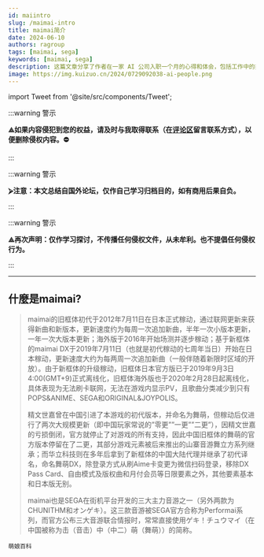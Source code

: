 ```yaml
---
id: maiintro
slug: /maimai-intro
title: maimai简介
date: 2024-06-10
authors: ragroup
tags: [maimai, sega]
keywords: [maimai, sega]
description: 这篇文章分享了作者在一家 AI 公司入职一个月的心得和体会，包括工作中的挑战与成长。
image: https://img.kuizuo.cn/2024/0729092038-ai-people.png
---
```


import Tweet from '@site/src/components/Tweet';

:::warning 警示

**&#10177;如果内容侵犯到您的权益，请及时与我取得联系（在[评论区](https://github.com/studeent039/blognew/discussions/4)留言联系方式），以便删除侵权内容。&#9940;**


:::

:::warning 警示

**&#11162;注意：本文总结自国外论坛，仅作自己学习归档目的，如有商用后果自负。**


::: 

:::warning 警示

**&#10177;再次声明：仅作学习探讨，不传播任何侵权文件，从未牟利。也不提倡任何侵权行为。**

::: 


<!-- truncate -->
---
## 什麼是maimai?
>maimai的旧框体初代于2012年7月11日在日本正式稼动，通过联网更新来获得新曲和新版本，更新速度约为每周一次追加新曲，半年一次小版本更新，一年一次大版本更新；海外版于2016年开始场测并逐步稼动；基于新框体的maimai DX于2019年7月11日（也就是初代稼动的七周年当日）开始在日本稼动，更新速度大约为每两周一次追加新曲（一般伴随着新限时区域的开放）。由于新框体的升级稼动，旧框体日本官方版已于2019年9月3日4:00(GMT+9)正式离线化，旧框体海外版也于2020年2月28日起离线化，具体表现为无法刷卡联网，无法在游戏内显示PV，且歌曲分类减少到只有POPS&ANIME、SEGA和ORIGINAL&JOYPOLIS。
>
>精文世嘉曾在中国引进了本游戏的初代版本，并命名为舞萌，但稼动后仅进行了两次大规模更新（即中国玩家常说的”零更””一更””二更”），因精文世嘉的亏损倒闭，官方就停止了对游戏的所有支持，因此中国旧框体的舞萌的官方版本停留在了二更，其部分游戏元素被后来推出的山寨音游舞立方系列继承；而华立科技则在多年后拿到了新框体的中国大陆代理并继承了初代译名，命名舞萌DX，除登录方式从刷Aime卡变更为微信扫码登录，移除DX Pass Card、自由模式及版权曲和月付会员等日限要素之外，其他要素基本和日本版无别。
>
>maimai也是SEGA在街机平台开发的三大主力音游之一（另外两款为CHUNITHM和オンゲキ）。这三款音游被SEGA官方合称为Performai系列，而官方公布三大音游联合情报时，常常直接使用ゲキ！チュウマイ（在中国被称为击（音击）中（中二）萌（舞萌））的简称。

`萌娘百科`
